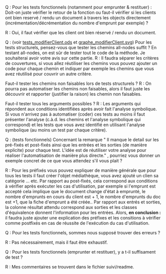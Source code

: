 Q : Pour les tests fonctionnels (notamment pour emprunter & restituer) : Doit-on juste vérifier le retour de la fonction ou faut-il vérifier si les clients ont bien reservé / rendu un document à travers les objects directement (incrémentation/décrémentation du nombre d'emprunt par exemple) ?

R : Oui, il faut vérifier que les client ont bien réservé  / rendu un document.

Q : (voir [tests_modifierClient.ods](tests_modifierClient.ods) et [graphe_modifierClient.svg](graphe_modifierClient.svg)) 
Pour les tests structurels, pensez-vous que tester les chemins all-nodes suffit ? En testant all-nodes, on est sûr de tester tout le code de la méthode. Je souhaiterai avoir votre avis sur cette partie.
R : Il faudra séparer les critères de couvertures, si vous allez réutiliser les chemins vous pouvez ajouter un code pour chaque chemin et indiquer par exemple les chemins que vous avez réutilisé pour couvrir un autre critère. 

Faut-il tester les chemins non faisables lors de tests structurels ?
R : On pourra pas automatiser les chemins non faisables, alors il faut juste les découvrir et rapporter (justifier la raison) les chemin non faisables.

Faut-il tester tous les arguments possibles ?
R : Les arguments qui répondent aux conditions identifiées après avoir fait l'analyse symbolique. Si vous n'arrivez pas à automatiser (coder) ces tests au moins il faut présenter l'analyse (c.à.d. les chemins et l'analyse symbolique qui correspond) et les tests que vous avez identifié en utilisant l'analyse symbolique (au moins un test par chaque critère).

Q : (tests fonctionnels) Concernant la remarque " Il manque le detail sur les pré-fixés et post-fixés ainsi que les entrées et les sorties (de manière explicite) pour chaque test. L'idée est de réutiliser votre analyse pour réaliser l'automatisation de manière plus directe." , pourriez vous donner un exemple concret de ce que vous attendez s'il vous plait ?

R : Pour les préfixés vous pouvez expliquer de manière générale que pour tous les tests il faut créer l'objet médiathèque, vous avez ajouté un clien sa catégorie ... etc. Par rapport au post-fixés, cela correspond aux conditions à vérifier après exécuter les cas d'utilisation, par exemple si l'emprunt est accepté cela implique que le document change d'état à emprunté, le nombre d'emprunts en cours du client est + 1, le nombre d'emprunts du doc est +1, que la fiche d'emprunt a été créée.. 
Par rapport aux entrés et sorties, la colonne résultat attendu correspond aux sorties et les classes d'équivalence donnent l'information pour les entrées. Alors, **en conclusion :** il faudra juste ajouter une explication des préfixes et les consitions à vérifier comme postfixés en cas de réussite de l'exécution du cas d'utilisation.

Q : Pour les tests fonctionnels, sommes nous supposé trouver des erreurs ?

R : Pas nécessairement, mais il faut être exhaustif.

Q : Pour les tests fonctionnels (emprunter et restituer), y a t-il suffisament de test ?

R : Mes commentaires se trouvent dans le fichier suivi/readme.
